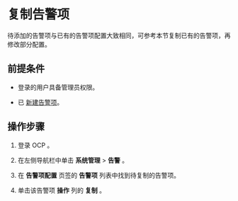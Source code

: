 复制告警项
==========================

待添加的告警项与已有的告警项配置大致相同，可参考本节复制已有的告警项，再修改部分配置。

前提条件
-------------------------

* 登录的用户具备管理员权限。



* 已 [新建告警项](../900.use-alert-management/200.create-an-alarm-item.md)。






操作步骤
-------------------------

1. 登录 OCP 。



2. 在左侧导航栏中单击 **系统管理** \> **告警** 。



3. 在 **告警项配置** 页签的 **告警项** 列表中找到待复制的告警项。



4. 单击该告警项 **操作** 列的 **复制** 。

